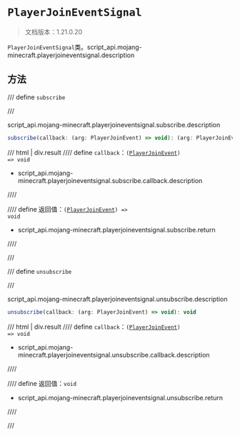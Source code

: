 # `PlayerJoinEventSignal`

> 文档版本：1.21.0.20

`PlayerJoinEventSignal`类。script_api.mojang-minecraft.playerjoineventsignal.description

## 方法

/// define
`subscribe`


///

script_api.mojang-minecraft.playerjoineventsignal.subscribe.description

```js
subscribe(callback: (arg: PlayerJoinEvent) => void): (arg: PlayerJoinEvent) => void
```

/// html | div.result
//// define
`callback`：<code>(<a href="../playerjoinevent/">PlayerJoinEvent</a>) =&gt; void</code>

- script_api.mojang-minecraft.playerjoineventsignal.subscribe.callback.description


////

//// define
返回值：<code>(<a href="../playerjoinevent/">PlayerJoinEvent</a>) =&gt; void</code>

- script_api.mojang-minecraft.playerjoineventsignal.subscribe.return


////

///


/// define
`unsubscribe`


///

script_api.mojang-minecraft.playerjoineventsignal.unsubscribe.description

```js
unsubscribe(callback: (arg: PlayerJoinEvent) => void): void
```

/// html | div.result
//// define
`callback`：<code>(<a href="../playerjoinevent/">PlayerJoinEvent</a>) =&gt; void</code>

- script_api.mojang-minecraft.playerjoineventsignal.unsubscribe.callback.description


////

//// define
返回值：`void`

- script_api.mojang-minecraft.playerjoineventsignal.unsubscribe.return


////

///

